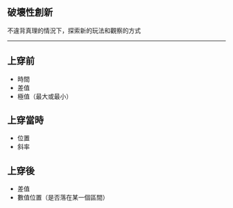 ## 破壞性創新
不違背真理的情況下，探索新的玩法和觀察的方式

---

## 上穿前
- 時間
- 差值
- 極值（最大或最小）

## 上穿當時
- 位置
- 斜率

## 上穿後
- 差值
- 數值位置（是否落在某一個區間）